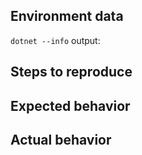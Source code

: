 ## Environment data
`dotnet --info` output:

## Steps to reproduce


## Expected  behavior


## Actual behavior
